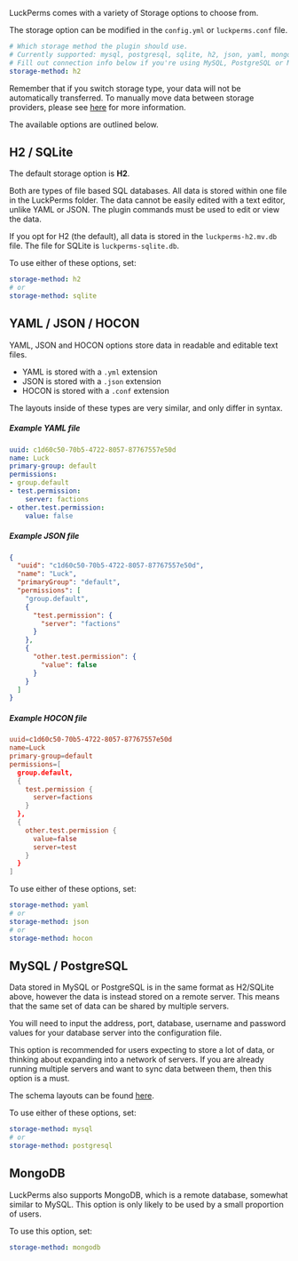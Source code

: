 LuckPerms comes with a variety of Storage options to choose from.

The storage option can be modified in the `config.yml` or `luckperms.conf` file.
```yaml
# Which storage method the plugin should use.
# Currently supported: mysql, postgresql, sqlite, h2, json, yaml, mongodb
# Fill out connection info below if you're using MySQL, PostgreSQL or MongoDB
storage-method: h2
```

Remember that if you switch storage type, your data will not be automatically transferred. To manually move data between storage providers, please see [here](https://github.com/lucko/LuckPerms/wiki/Switching-storage-types) for more information.   
   
The available options are outlined below.   
   
## H2 / SQLite
The default storage option is **H2**.   
   
Both are types of file based SQL databases. All data is stored within one file in the LuckPerms folder. The data cannot be easily edited with a text editor, unlike YAML or JSON. The plugin commands must be used to edit or view the data.

If you opt for H2 (the default), all data is stored in the `luckperms-h2.mv.db` file. The file for SQLite is `luckperms-sqlite.db`.

To use either of these options, set:
```yaml
storage-method: h2
# or
storage-method: sqlite
```

## YAML / JSON / HOCON
YAML, JSON and HOCON options store data in readable and editable text files.

* YAML is stored with a `.yml` extension
* JSON is stored with a `.json` extension
* HOCON is stored with a `.conf` extension
   
The layouts inside of these types are very similar, and only differ in syntax.

##### Example YAML file
```yml
uuid: c1d60c50-70b5-4722-8057-87767557e50d
name: Luck
primary-group: default
permissions:
- group.default
- test.permission:
    server: factions
- other.test.permission:
    value: false
```

##### Example JSON file
```json
{
  "uuid": "c1d60c50-70b5-4722-8057-87767557e50d",
  "name": "Luck",
  "primaryGroup": "default",
  "permissions": [
    "group.default",
    {
      "test.permission": {
        "server": "factions"
      }
    },
    {
      "other.test.permission": {
        "value": false
      }
    }
  ]
}
```

##### Example HOCON file
```conf
uuid=c1d60c50-70b5-4722-8057-87767557e50d
name=Luck
primary-group=default
permissions=[
  group.default,
  {
    test.permission {
      server=factions
    }
  },
  {
    other.test.permission {
      value=false
      server=test
    }
  }
]
```

To use either of these options, set:
```yaml
storage-method: yaml
# or
storage-method: json
# or
storage-method: hocon
```

## MySQL / PostgreSQL
Data stored in MySQL or PostgreSQL is in the same format as H2/SQLite above, however the data is instead stored on a remote server. This means that the same set of data can be shared by multiple servers.   
   
You will need to input the address, port, database, username and password values for your database server into the configuration file.   
   
This option is recommended for users expecting to store a lot of data, or thinking about expanding into a network of servers. If you are already running multiple servers and want to sync data between them, then this option is a must.   
   
The schema layouts can be found [here](https://github.com/lucko/LuckPerms/tree/master/common/src/main/resources).

To use either of these options, set:
```yaml
storage-method: mysql
# or
storage-method: postgresql
```

## MongoDB
LuckPerms also supports MongoDB, which is a remote database, somewhat similar to MySQL. This option is only likely to be used by a small proportion of users.

To use this option, set:
```yaml
storage-method: mongodb
```